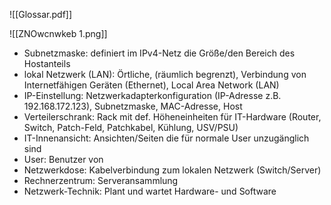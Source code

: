 ![[Glossar.pdf]]

![[ZNOwcnwkeb 1.png]]
- Subnetzmaske: definiert im IPv4-Netz die Größe/den Bereich des Hostanteils
- lokal Netzwerk (LAN): Örtliche, (räumlich begrenzt), Verbindung von Internetfähigen Geräten (Ethernet), Local Area Network (LAN)
- IP-Einstellung: Netzwerkadapterkonfiguration (IP-Adresse z.B. 192.168.172.123), Subnetzmaske, MAC-Adresse, Host 
- Verteilerschrank: Rack mit def. Höheneinheiten für IT-Hardware (Router, Switch, Patch-Feld, Patchkabel, Kühlung, USV/PSU) 
- IT-Innenansicht: Ansichten/Seiten die für normale User unzugänglich sind
- User: Benutzer von 
- Netzwerkdose: Kabelverbindung zum lokalen Netzwerk (Switch/Server)
- Rechnerzentrum: Serveransammlung
- Netzwerk-Technik: Plant und wartet Hardware- und Software